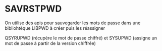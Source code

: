 # SAVRSTPWD
On utilise des apis pour sauvegarder les mots de passe dans une bibliohtèque LIBPWD à créer puis les réassigner 

QSYRUPWD (récupère le mot de passe chiffré) 
et SYSUPWD (assigne un mot  de passe à partir de la version chiffrée)
